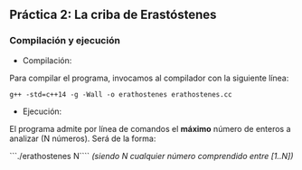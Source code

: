 ## Práctica 2: La criba de Erastóstenes

### Compilación y ejecución

- Compilación:

Para compilar el programa, invocamos al compilador con la siguiente línea:

```g++ -std=c++14 -g -Wall -o erathostenes erathostenes.cc```

- Ejecución: 

El programa admite por línea de comandos el **máximo** número de enteros a analizar (N números). Será de la forma: 

```./erathostenes N```` 
*(siendo N cualquier número comprendido entre [1..N])*
